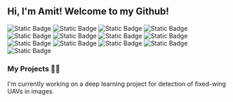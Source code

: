## Hi, I'm Amit! Welcome to my Github!

<!--
**amit-hershkovitz/amit-hershkovitz** is a ✨ _special_ ✨ repository because its `README.md` (this file) appears on your GitHub profile.

Here are some ideas to get you started:

- 🔭 I’m currently working on ...
- 🌱 I’m currently learning ...
- 👯 I’m looking to collaborate on ...
- 🤔 I’m looking for help with ...
- 💬 Ask me about ...
- 📫 How to reach me: ...
- 😄 Pronouns: ...
- ⚡ Fun fact: ...
-->

![Static Badge](https://img.shields.io/badge/Python-blue?style=for-the-badge&logo=Python&logoColor=white)
![Static Badge](https://img.shields.io/badge/MATLAB-darkorange?style=for-the-badge&logoColor=yellow)
![Static Badge](https://img.shields.io/badge/Bash-black?style=for-the-badge&logo=gnubash&logoColor=white)
![Static Badge](https://img.shields.io/badge/Git-red?style=for-the-badge&logo=Git&logoColor=white)
![Static Badge](https://img.shields.io/badge/TensorFlow-orange?style=for-the-badge&logo=TensorFlow&logoColor=white)
![Static Badge](https://img.shields.io/badge/pytorch-darkred?style=for-the-badge&logo=pytorch&logoColor=white)
![Static Badge](https://img.shields.io/badge/jupyter-white?style=for-the-badge&logo=jupyter&logoColor=orange)
![Static Badge](https://img.shields.io/badge/Numpy-blue?style=for-the-badge&logo=NumPy&logoColor=white)
![Static Badge](https://img.shields.io/badge/pandas-darkblue?style=for-the-badge&logo=pandas&logoColor=white)
![Static Badge](https://img.shields.io/badge/opencv-neongreen?style=for-the-badge&logo=opencv&logoColor=white)
![Static Badge](https://img.shields.io/badge/Scipy-white?style=for-the-badge&logo=scipy&logoColor=blue)
![Static Badge](https://img.shields.io/badge/pytest-lightgrey?style=for-the-badge&logo=pytest&logoColor=white)
![Static Badge](https://img.shields.io/badge/Sphinx-blue?style=for-the-badge&logo=sphinx&logoColor=white)


### My Projects 👷‍♂️
I'm currently working on a deep learning project for detection of fixed-wing UAVs in images.
